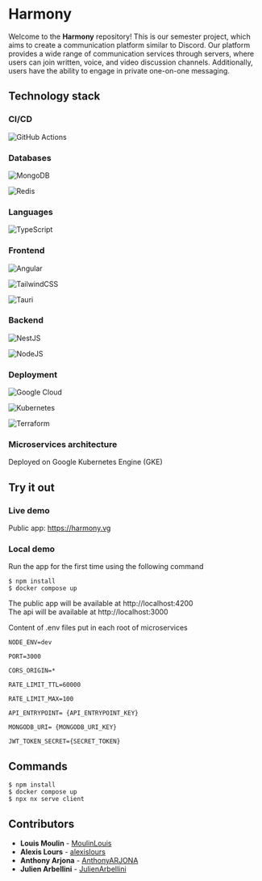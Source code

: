 # Harmony
Welcome to the **Harmony** repository! This is our semester project, which aims to create a communication platform similar to Discord. Our platform provides a wide range of communication services through servers, where users can join written, voice, and video discussion channels. Additionally, users have the ability to engage in private one-on-one messaging.

## Technology stack

### CI/CD

![GitHub Actions](https://img.shields.io/badge/github%20actions-%232671E5.svg?style=for-the-badge&logo=githubactions&logoColor=white)

  

### Databases

![MongoDB](https://img.shields.io/badge/MongoDB-%234ea94b.svg?style=for-the-badge&logo=mongodb&logoColor=white)

![Redis](https://img.shields.io/badge/redis-%23DD0031.svg?style=for-the-badge&logo=redis&logoColor=white)

  

### Languages

![TypeScript](https://img.shields.io/badge/typescript-%23007ACC.svg?style=for-the-badge&logo=typescript&logoColor=white)

  

### Frontend

![Angular](https://img.shields.io/badge/angular-%23DD0031.svg?style=for-the-badge&logo=angular&logoColor=white)

![TailwindCSS](https://img.shields.io/badge/tailwindcss-%2338B2AC.svg?style=for-the-badge&logo=tailwind-css&logoColor=white)

![Tauri](https://img.shields.io/badge/tauri-%2324C8DB.svg?style=for-the-badge&logo=tauri&logoColor=%23FFFFFF)

  

### Backend

![NestJS](https://img.shields.io/badge/nestjs-%23E0234E.svg?style=for-the-badge&logo=nestjs&logoColor=white)

![NodeJS](https://img.shields.io/badge/node.js-6DA55F?style=for-the-badge&logo=node.js&logoColor=white)

  

### Deployment

![Google Cloud](https://img.shields.io/badge/GoogleCloud-%234285F4.svg?style=for-the-badge&logo=google-cloud&logoColor=white)

![Kubernetes](https://img.shields.io/badge/kubernetes-%23326ce5.svg?style=for-the-badge&logo=kubernetes&logoColor=white)

![Terraform](https://img.shields.io/badge/terraform-%235835CC.svg?style=for-the-badge&logo=terraform&logoColor=white)

### Microservices architecture
Deployed on Google Kubernetes Engine (GKE)  




## Try it out

### Live demo

Public app: https://harmony.vg

### Local demo

Run the app for the first time using the following command

```
$ npm install
$ docker compose up
```

The public app will be available at http://localhost:4200  
The api will be available at http://localhost:3000  

Content of .env files put in each root of microservices

```
NODE_ENV=dev

PORT=3000

CORS_ORIGIN=*

RATE_LIMIT_TTL=60000

RATE_LIMIT_MAX=100

API_ENTRYPOINT= {API_ENTRYPOINT_KEY}

MONGODB_URI= {MONGODB_URI_KEY}

JWT_TOKEN_SECRET={SECRET_TOKEN}
```

## Commands

```
$ npm install
$ docker compose up
$ npx nx serve client
```

## Contributors

* **Louis Moulin** - [MoulinLouis](https://github.com/MoulinLouis)
* **Alexis Lours** - [alexislours](https://github.com/alexislours)
* **Anthony Arjona** - [AnthonyARJONA](https://github.com/AnthonyARJONA)
* **Julien Arbellini** - [JulienArbellini](https://github.com/JulienArbellini)
